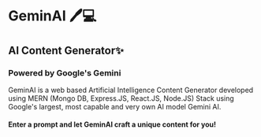 # GeminAI 🖊️💻
## AI Content Generator✨
### Powered by Google's Gemini

GeminAI is a web based Artificial Intelligence Content Generator developed using MERN (Mongo DB, Express.JS, React.JS, Node.JS) Stack using Google's largest, most capable and very own AI model Gemini AI.

#### Enter a prompt and let GeminAI craft a unique content for you!
